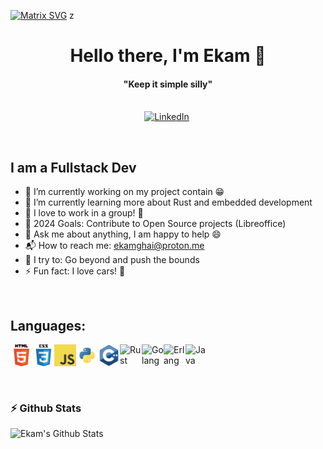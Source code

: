   [![Matrix SVG](https://raw.githubusercontent.com/rodrigograca31/rodrigograca31/master/matrix.svg)](https://www.youtube.com/watch?v=SDkAGkd4NLc) z

<p>
  <h1 align="center"><b>Hello there, I'm Ekam 👋</b></h1>
</p>

<p>
  <h4 align="center"><b>"Keep it simple silly"</b></h4>
</p>

<p align="center">
<br>
<a href="https://www.linkedin.com/in/ekam-g-58454b235/"><img src="https://img.shields.io/badge/linkedin-%230077B5.svg?&style=for-the-badge&logo=linkedin&logoColor=white" alt="LinkedIn" /></a>&nbsp;
</p>
<br>

## I am a Fullstack Dev 
- 🔭 I’m currently working on my project contain :grin:
- 🌱 I’m currently learning more about Rust and embedded development
- 👯 I love to work in a group! :rocket:
- 🥅 2024 Goals: Contribute to Open Source projects (Libreoffice)
- 💬 Ask me about anything, I am happy to help :smile:
- 📬 How to reach me: ekamghai@proton.me
- 🧗 I try to: Go beyond and push the bounds
- ⚡ Fun fact: I love cars! 🚗

<br>

## Languages: 
<img align="left" alt="HTML5" width="35px" src="https://raw.githubusercontent.com/github/explore/80688e429a7d4ef2fca1e82350fe8e3517d3494d/topics/html/html.png" />
<img align="left" alt="CSS3" width="35px" src="https://raw.githubusercontent.com/github/explore/80688e429a7d4ef2fca1e82350fe8e3517d3494d/topics/css/css.png" />
<img align="left" alt="JavaScript" width="35px" src="https://raw.githubusercontent.com/github/explore/80688e429a7d4ef2fca1e82350fe8e3517d3494d/topics/javascript/javascript.png" />
<img align="left" alt="Python" width="35px" src="https://raw.githubusercontent.com/github/explore/80688e429a7d4ef2fca1e82350fe8e3517d3494d/topics/python/python.png" />
<img align="left" alt="C++" width="35px" src="https://raw.githubusercontent.com/github/explore/80688e429a7d4ef2fca1e82350fe8e3517d3494d/topics/cpp/cpp.png" />
<img align="left" alt="Rust" width="35px" src="https://vectorified.com/images/rust-icon-15.png" />
<img align="left" alt="Golang" width="35px" src="https://cdn.icon-icons.com/icons2/2699/PNG/512/golang_logo_icon_171073.png" />
<img align="left" alt="Erlang" width="35px" src="https://creazilla-store.fra1.digitaloceanspaces.com/icons/3253740/erlang-icon-md.png" />
<img align="left" alt="Java" width="35px" src="https://cdn3.iconfinder.com/data/icons/logos-and-brands-adobe/512/181_Java-1024.png" />
<br>
<br>
<br>
<br>

<!--
<details>
  <summary>:zap: Github Stats</summary>
<p align='center'>
  <img align="center" src="https://github-readme-stats.vercel.app/api?username=Sumanth-Talluri&show_icons=true&title_color=fff&icon_color=79ff97&text_color=efefef&bg_color=24292e" alt="Lakshya's Github Stats">
</p>
<br>
<p align='center'>
  <img align="center" src="https://github-readme-stats.vercel.app/api/top-langs/?username=Sumanth-Talluri&show_icons=true&hide_border=true&theme=radical">
</p>
</details> -->


### :zap: Github Stats

  <img align="left" src="https://github-readme-stats.sumanth-talluri.vercel.app/api?username=ekam-g&show_icons=true&title_color=fff&icon_color=79ff97&text_color=efefef&bg_color=24292e" alt="Ekam's Github Stats" width="80%">

